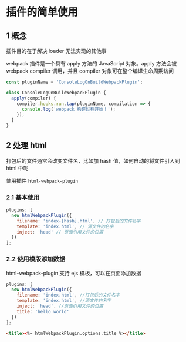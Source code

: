 # 插件的简单使用

## 1 概念

插件目的在于解决 loader 无法实现的其他事

webpack 插件是一个具有 apply 方法的 JavaScript 对象。apply 方法会被 webpack compiler 调用，并且 compiler 对象可在整个编译生命周期访问

```javascript
const pluginName = 'ConsoleLogOnBuildWebpackPlugin';

class ConsoleLogOnBuildWebpackPlugin {
  apply(compiler) {
    compiler.hooks.run.tap(pluginName, compilation => {
      console.log('webpack 构建过程开始！');
    });
  }
}
```

## 2 处理 html

打包后的文件通常会改变文件名，比如加 hash 值，如何自动的将文件引入到 html 中呢

使用插件 `html-webpack-plugin`

### 2.1 基本使用

```javascript
plugins: [
  new htmlWebpackPlugin({
    filename: 'index-[hash].html', // 打包后的文件名字
    template: 'index.html', // 源文件的名字
    inject: 'head' // 页面引用文件的位置
  })
];
```

### 2.2 使用模版添加数据

html-webpack-plugin 支持 ejs 模板，可以在页面添加数据

```javascript
plugins: [
  new htmlWebpackPlugin({
    filename: 'index.html', //打包后的文件名字
    template: 'index.html', //源文件的名字
    inject: 'head', //页面引用文件的位置
    title: 'hello world'
  })
];
```

```html
<title><%= htmlWebpackPlugin.options.title %></title>
```
